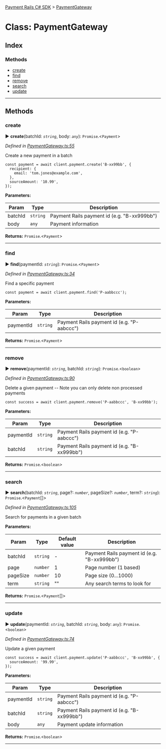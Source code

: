[Payment Rails C# SDK](../README.md) > [PaymentGateway](../classes/paymentgateway.md)



# Class: PaymentGateway

## Index

### Methods

* [create](paymentgateway.md#create)
* [find](paymentgateway.md#find)
* [remove](paymentgateway.md#remove)
* [search](paymentgateway.md#search)
* [update](paymentgateway.md#update)



---
## Methods
<a id="create"></a>

###  create

► **create**(batchId: *`string`*, body: *`any`*): `Promise`.<`Payment`>



*Defined in [PaymentGateway.ts:55](https://github.com/PaymentRails/paymentrails_dotnet/tree/master/paymentrails/PaymentRails_Gateway.cs#L55)*



Create a new payment in a batch

    const payment = await client.payment.create('B-xx99bb', {
      recipient: {
        email: 'tom.jones@example.com',
      },
      sourceAmount: '10.99',
    });


**Parameters:**

| Param | Type | Description |
| ------ | ------ | ------ |
| batchId | `string`   |  Payment Rails payment id (e.g. "B-xx999bb") |
| body | `any`   |  Payment information |





**Returns:** `Promise`.<`Payment`>





___

<a id="find"></a>

###  find

► **find**(paymentId: *`string`*): `Promise`.<`Payment`>



*Defined in [PaymentGateway.ts:34](https://github.com/PaymentRails/paymentrails_dotnet/tree/master/paymentrails/PaymentRails_Gateway.cs#L34)*



Find a specific payment

    const payment = await client.payment.find('P-aabbccc');


**Parameters:**

| Param | Type | Description |
| ------ | ------ | ------ |
| paymentId | `string`   |  Payment Rails payment id (e.g. "P-aabccc") |





**Returns:** `Promise`.<`Payment`>





___

<a id="remove"></a>

###  remove

► **remove**(paymentId: *`string`*, batchId: *`string`*): `Promise`.<`boolean`>



*Defined in [PaymentGateway.ts:90](https://github.com/PaymentRails/paymentrails_dotnet/tree/master/paymentrails/PaymentRails_Gateway.cs#L90)*



Delete a given payment -- Note you can only delete non processed payments

    const success = await client.payment.remove('P-aabbccc', 'B-xx99bb');


**Parameters:**

| Param | Type | Description |
| ------ | ------ | ------ |
| paymentId | `string`   |  Payment Rails payment id (e.g. "P-aabccc") |
| batchId | `string`   |  Payment Rails payment id (e.g. "B-xx999bb") |





**Returns:** `Promise`.<`boolean`>





___

<a id="search"></a>

###  search

► **search**(batchId: *`string`*, page?: *`number`*, pageSize?: *`number`*, term?: *`string`*): `Promise`.<`Payment`[]>



*Defined in [PaymentGateway.ts:105](https://github.com/PaymentRails/paymentrails_dotnet/tree/master/paymentrails/PaymentRails_Gateway.cs#L105)*



Search for payments in a given batch


**Parameters:**

| Param | Type | Default value | Description |
| ------ | ------ | ------ | ------ |
| batchId | `string`  | - |   Payment Rails payment id (e.g. "B-xx999bb") |
| page | `number`  | 1 |   Page number (1 based) |
| pageSize | `number`  | 10 |   Page size (0...1000) |
| term | `string`  | &quot;&quot; |   Any search terms to look for |





**Returns:** `Promise`.<`Payment`[]>





___

<a id="update"></a>

###  update

► **update**(paymentId: *`string`*, batchId: *`string`*, body: *`any`*): `Promise`.<`boolean`>



*Defined in [PaymentGateway.ts:74](https://github.com/PaymentRails/paymentrails_dotnet/tree/master/paymentrails/PaymentRails_Gateway.cs#L74)*



Update a given payment

    const success = await client.payment.update('P-aabbccc', 'B-xx99bb', {
      sourceAmount: '99.99',
    });


**Parameters:**

| Param | Type | Description |
| ------ | ------ | ------ |
| paymentId | `string`   |  Payment Rails payment id (e.g. "P-aabccc") |
| batchId | `string`   |  Payment Rails payment id (e.g. "B-xx999bb") |
| body | `any`   |  Payment update information |





**Returns:** `Promise`.<`boolean`>





___


